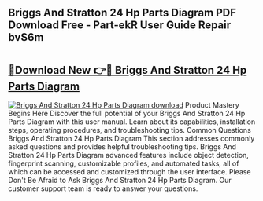 ## Briggs And Stratton 24 Hp Parts Diagram PDF Download Free - Part-ekR User Guide Repair bvS6m

# <h2><a href="http://dfuoqx.blite.top/?on=Briggs+And+Stratton+24+Hp+Parts+Diagram">🔗Download New 👉🔴 Briggs And Stratton 24 Hp Parts Diagram</a></h2>

[![Briggs And Stratton 24 Hp Parts Diagram download](https://i.imgur.com/lujVjoI.png)](http://dfuoqx.blite.top/?on=Briggs+And+Stratton+24+Hp+Parts+Diagram)
Product Mastery Begins Here Discover the full potential of your Briggs And Stratton 24 Hp Parts Diagram with this user manual. Learn about its capabilities, installation steps, operating procedures, and troubleshooting tips. Common Questions Briggs And Stratton 24 Hp Parts Diagram This section addresses commonly asked questions and provides helpful troubleshooting tips. Briggs And Stratton 24 Hp Parts Diagram advanced features include object detection, fingerprint scanning, customizable profiles, and automated tasks, all of which can be accessed and customized through the user interface. Please Don't Be Afraid to Ask Briggs And Stratton 24 Hp Parts Diagram. Our customer support team is ready to answer your questions.
